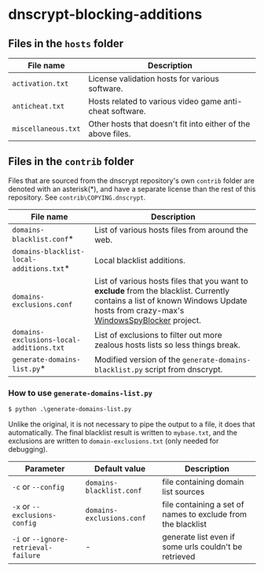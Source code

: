 # dnscrypt-blocking-additions


## Files in the `hosts` folder

File name | Description
--------- | -----------
`activation.txt` | License validation hosts for various software.
`anticheat.txt` | Hosts related to various video game anti-cheat software.
`miscellaneous.txt` | Other hosts that doesn't fit into either of the above files.

## Files in the `contrib` folder

Files that are sourced from the dnscrypt repository's own `contrib` folder are denoted with an asterisk(*),
and have a separate license than the rest of this repository. See `contrib\COPYING.dnscrypt`.

File name | Description
--------- | -----------
`domains-blacklist.conf`* | List of various hosts files from around the web.
`domains-blacklist-local-additions.txt`* | Local blacklist additions.
`domains-exclusions.conf` | List of various hosts files that you want to **exclude** from the blacklist. Currently contains a list of known Windows Update hosts from crazy-max's [WindowsSpyBlocker] project.
`domains-exclusions-local-additions.txt` | List of exclusions to filter out more zealous hosts lists so less things break.
`generate-domains-list.py`* | Modified version of the `generate-domains-blacklist.py` script from dnscrypt.

### How to use `generate-domains-list.py`

```bat
$ python .\generate-domains-list.py
```

Unlike the original, it is not necessary to pipe the output to a file, it does that automatically.
The final blacklist result is written to `mybase.txt`, and the exclusions are written to `domain-exclusions.txt` (only needed for debugging).

Parameter | Default value | Description
--------- | ------------- | -----------
`-c` or `--config` | `domains-blacklist.conf` | file containing domain list sources
`-x` or `--exclusions-config` | `domains-exclusions.conf` | file containing a set of names to exclude from the blacklist
`-i` or `--ignore-retrieval-failure` | - | generate list even if some urls couldn't be retrieved

[WindowsSpyBlocker]: https://github.comcom/crazy-max/WindowsSpyBlocker
